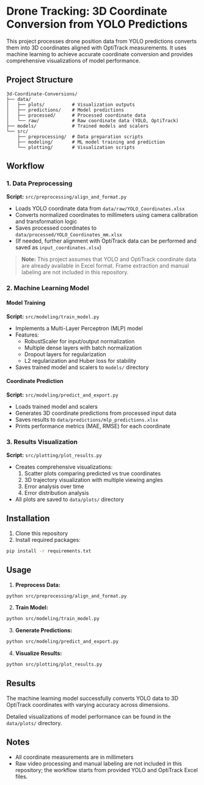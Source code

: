 # Drone Tracking: 3D Coordinate Conversion from YOLO Predictions

This project processes drone position data from YOLO predictions converts them into 3D coordinates aligned with OptiTrack measurements. It uses machine learning to achieve accurate coordinate conversion and provides comprehensive visualizations of model performance.

## Project Structure

```
3d-Coordinate-Conversions/
├── data/
│   ├── plots/          # Visualization outputs
│   ├── predictions/    # Model predictions
│   ├── processed/      # Processed coordinate data
│   └── raw/            # Raw coordinate data (YOLO, OptiTrack)
├── models/             # Trained models and scalers
└── src/
    ├── preprocessing/  # Data preparation scripts
    ├── modeling/       # ML model training and prediction
    └── plotting/       # Visualization scripts
```

## Workflow

### 1. Data Preprocessing

**Script:** `src/preprocessing/align_and_format.py`
- Loads YOLO coordinate data from `data/raw/YOLO_Coordinates.xlsx`
- Converts normalized coordinates to millimeters using camera calibration and transformation logic
- Saves processed coordinates to `data/processed/YOLO_Coordinates_mm.xlsx`
- (If needed, further alignment with OptiTrack data can be performed and saved as `input_coordinates.xlsx`)

> **Note:** This project assumes that YOLO and OptiTrack coordinate data are already available in Excel format. Frame extraction and manual labeling are not included in this repository.

### 2. Machine Learning Model

#### Model Training
**Script:** `src/modeling/train_model.py`
- Implements a Multi-Layer Perceptron (MLP) model
- Features:
  - RobustScaler for input/output normalization
  - Multiple dense layers with batch normalization
  - Dropout layers for regularization
  - L2 regularization and Huber loss for stability
- Saves trained model and scalers to `models/` directory

#### Coordinate Prediction
**Script:** `src/modeling/predict_and_export.py`
- Loads trained model and scalers
- Generates 3D coordinate predictions from processed input data
- Saves results to `data/predictions/mlp_predictions.xlsx`
- Prints performance metrics (MAE, RMSE) for each coordinate

### 3. Results Visualization
**Script:** `src/plotting/plot_results.py`
- Creates comprehensive visualizations:
  1. Scatter plots comparing predicted vs true coordinates
  2. 3D trajectory visualization with multiple viewing angles
  3. Error analysis over time
  4. Error distribution analysis
- All plots are saved to `data/plots/` directory

## Installation

1. Clone this repository
2. Install required packages:
```bash
pip install -r requirements.txt
```

## Usage

1. **Preprocess Data:**
```bash
python src/preprocessing/align_and_format.py
```

2. **Train Model:**
```bash
python src/modeling/train_model.py
```

3. **Generate Predictions:**
```bash
python src/modeling/predict_and_export.py
```

4. **Visualize Results:**
```bash
python src/plotting/plot_results.py
```

## Results

The machine learning model successfully converts YOLO data to 3D OptiTrack coordinates with varying accuracy across dimensions.

Detailed visualizations of model performance can be found in the `data/plots/` directory.

## Notes
- All coordinate measurements are in millimeters
- Raw video processing and manual labeling are not included in this repository; the workflow starts from provided YOLO and OptiTrack Excel files.
